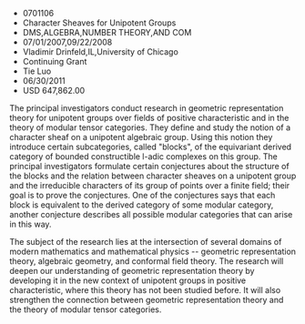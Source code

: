 
* 0701106
* Character Sheaves for Unipotent Groups
* DMS,ALGEBRA,NUMBER THEORY,AND COM
* 07/01/2007,09/22/2008
* Vladimir Drinfeld,IL,University of Chicago
* Continuing Grant
* Tie Luo
* 06/30/2011
* USD 647,862.00

The principal investigators conduct research in geometric representation theory
for unipotent groups over fields of positive characteristic and in the theory of
modular tensor categories. They define and study the notion of a character sheaf
on a unipotent algebraic group. Using this notion they introduce certain
subcategories, called "blocks", of the equivariant derived category of bounded
constructible l-adic complexes on this group. The principal investigators
formulate certain conjectures about the structure of the blocks and the relation
between character sheaves on a unipotent group and the irreducible characters of
its group of points over a finite field; their goal is to prove the conjectures.
One of the conjectures says that each block is equivalent to the derived
category of some modular category, another conjecture describes all possible
modular categories that can arise in this way.

The subject of the research lies at the intersection of several domains of
modern mathematics and mathematical physics -- geometric representation theory,
algebraic geometry, and conformal field theory. The research will deepen our
understanding of geometric representation theory by developing it in the new
context of unipotent groups in positive characteristic, where this theory has
not been studied before. It will also strengthen the connection between
geometric representation theory and the theory of modular tensor categories.
